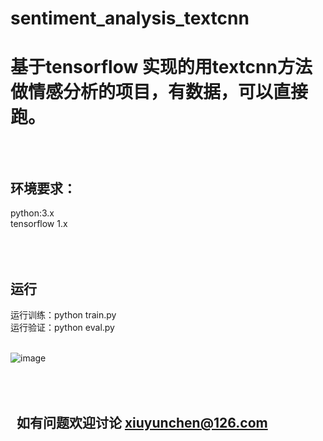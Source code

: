 # sentiment_analysis_textcnn
基于tensorflow 实现的用textcnn方法做情感分析的项目，有数据，可以直接跑。
===
<br /> <br /> 
环境要求：
---
python:3.x <br /> 
tensorflow  1.x

<br /> <br /> 
运行<br /> 
---
运行训练：python train.py <br /> 
运行验证：python eval.py<br /> 
 

 ![image](https://github.com/norybaby/sentiment_analysis_textcnn/blob/master/accuracy.png)

<br /> <br /> 
 
如有问题欢迎讨论 xiuyunchen@126.com
---
